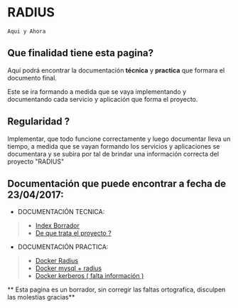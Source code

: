# RADIUS
``Aqui y Ahora``

## Que finalidad tiene esta pagina?

Aquí podrá encontrar la documentación **técnica** y **practica** que
formara el documento final.

Este se ira formando a medida que se vaya implementando y documentando
cada servicio y aplicación que forma el proyecto.

## Regularidad ?

Implementar, que todo funcione correctamente y luego documentar lleva un
tiempo, a medida que se vayan formando los servicios y aplicaciones se 
documentara y se subira por tal de brindar una información correcta del 
proyecto "RADIUS"

## Documentación que puede encontrar a fecha de 23/04/2017:
+ DOCUMENTACIÓN TECNICA:
> + [Index Borrador](./index.md)
> + [De que trata el proyecto ?](./doc_de_que_trata_el_proyecto.md)
  
+ DOCUMENTACIÓN PRACTICA:
> + [Docker Radius]()
> + [Docker mysql + radius]()
> + [Docker kerberos ( falta información )]()
    
    
** Esta pagina es un borrador, sin corregir las faltas ortografica, disculpen las molestias gracias**

